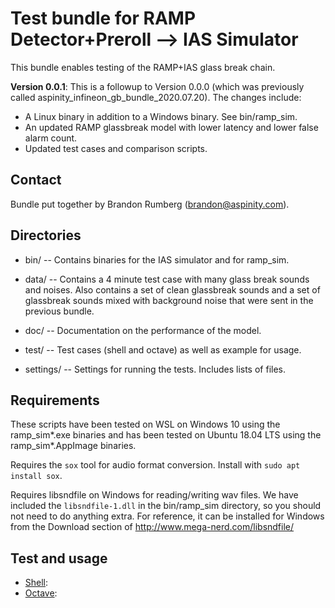 # Test bundle for RAMP Detector+Preroll --> IAS Simulator

This bundle enables testing of the RAMP+IAS glass break chain. 

**Version 0.0.1**: This is a followup to Version 0.0.0 (which was previously called
aspinity\_infineon\_gb\_bundle\_2020.07.20). The changes include:

  - A Linux binary in addition to a Windows binary. See bin/ramp_sim.
  - An updated RAMP glassbreak model with lower latency and lower false alarm count.
  - Updated test cases and comparison scripts.

## Contact
Bundle put together by Brandon Rumberg (brandon@aspinity.com).

## Directories

* bin/  -- Contains binaries for the IAS simulator and for ramp_sim.
* data/ -- Contains a 4 minute test case with many glass break sounds and noises.
           Also contains a set of clean glassbreak sounds and a set of glassbreak 
           sounds mixed with background noise that were sent in the previous bundle.
* doc/  -- Documentation on the performance of the model.
* test/ -- Test cases (shell and octave) as well as example for usage.

* settings/ -- Settings for running the tests. Includes lists of files.

## Requirements

These scripts have been tested on WSL on Windows 10 using the ramp\_sim\*.exe
binaries and has been tested on Ubuntu 18.04 LTS using the ramp\_sim*.AppImage 
binaries.

Requires the `sox` tool for audio format conversion. Install with `sudo apt install sox`.

Requires libsndfile on Windows for reading/writing wav files. We have included the 
`libsndfile-1.dll` in the bin/ramp_sim directory, so you should not need to do 
anything extra. For reference, it can be installed for Windows from the Download
section of http://www.mega-nerd.com/libsndfile/

## Test and usage

* [Shell](test/shell/gb_sim_v0.0.1.shell.md): 
* [Octave](test/octave/gb_sim_v0.0.1.octave.ipynb): 

